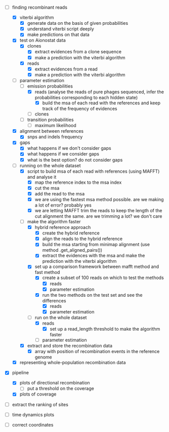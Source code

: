 - [ ] finding recombinant reads

    - [x] viterbi algorithm
        - [x] generate data on the basis of given probabilities
        - [x] understand viterbi script deeply
        - [x] make predictions on that data

    - [x] test on Aionostat data
        - [x] clones
            - [x] extract evidences from a clone sequence
            - [x] make a prediction with the viterbi algorithm
        - [x] reads
            - [x] extract evidences from a read
            - [x] make a prediction with the viterbi algorithm

    - [ ] parameter estimation
        - [ ] emission probabilities
            - [x] reads (analyse the reads of pure phages sequenced, infer the probabilities corresponding to each hidden state)
                - [x] build the msa of each read with the references and keep track of the frequency of evidences
            - [ ] clones
        - [ ] transition probabilities
            - [ ] maximum likelihood

    - [x] alignment between references
        - [x] snps and indels frequency

    - [x] gaps
        - [x] what happens if we don't consider gaps
        - [x] what happens if we consider gaps
        - [x] what is the best option? do not consider gaps

    - [ ] running on the whole dataset
        - [x] script to build msa of each read with references (using MAFFT) and analyse it
            - [x] map the reference index to the msa index
            - [x] cut the msa
            - [x] add the read to the msa
            - [x] we are using the fastest msa method possible. are we making a lot of error? probably yes
            - [x] we are letting MAFFT trim the reads to keep the length of the cut alignment the same. are we trimming a lot? we don't care
        - [ ] make the algorithm faster
            - [x] hybrid reference approach
                - [x] create the hybrid reference
                - [x] align the reads to the hybrid reference
                - [x] build the msa starting from minimap alignment (use method .get_aligned_pairs())
                - [x] extract the evidences with the msa and make the prediction with the viterbi algorithm
            - [x] set up a comparison framework between mafft method and fast method
                - [x] create a subset of 100 reads on which to test the methods
                    - [x] reads
                    - [x] parameter estimation
                - [x] run the two methods on the test set and see the differences
                    - [x] reads
                    - [x] parameter estimation
            - [ ] run on the whole dataset
                - [x] reads
                    - [x] set up a read_length threshold to make the algorithm faster
                - [ ] parameter estimation
        - [x] extract and store the recombination data
            - [x] array with position of recombination events in the reference genome
    - [x] representing whole-population recombination data

- [x] pipeline
    - [x] plots of directional recombination
        - [ ] put a threshold on the coverage
    - [x] plots of coverage

- [ ] extract the ranking of sites
- [ ] time dynamics plots
- [ ] correct coordinates